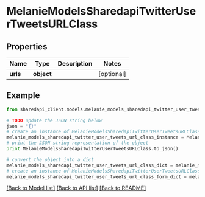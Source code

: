 # MelanieModelsSharedapiTwitterUserTweetsURLClass


## Properties
Name | Type | Description | Notes
------------ | ------------- | ------------- | -------------
**urls** | **object** |  | [optional] 

## Example

```python
from sharedapi_client.models.melanie_models_sharedapi_twitter_user_tweets_url_class import MelanieModelsSharedapiTwitterUserTweetsURLClass

# TODO update the JSON string below
json = "{}"
# create an instance of MelanieModelsSharedapiTwitterUserTweetsURLClass from a JSON string
melanie_models_sharedapi_twitter_user_tweets_url_class_instance = MelanieModelsSharedapiTwitterUserTweetsURLClass.from_json(json)
# print the JSON string representation of the object
print MelanieModelsSharedapiTwitterUserTweetsURLClass.to_json()

# convert the object into a dict
melanie_models_sharedapi_twitter_user_tweets_url_class_dict = melanie_models_sharedapi_twitter_user_tweets_url_class_instance.to_dict()
# create an instance of MelanieModelsSharedapiTwitterUserTweetsURLClass from a dict
melanie_models_sharedapi_twitter_user_tweets_url_class_form_dict = melanie_models_sharedapi_twitter_user_tweets_url_class.from_dict(melanie_models_sharedapi_twitter_user_tweets_url_class_dict)
```
[[Back to Model list]](../README.md#documentation-for-models) [[Back to API list]](../README.md#documentation-for-api-endpoints) [[Back to README]](../README.md)


